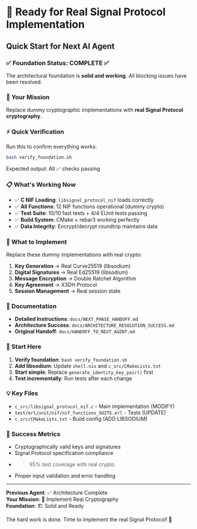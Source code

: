 # 🚀 Ready for Real Signal Protocol Implementation

## Quick Start for Next AI Agent

### ✅ Foundation Status: COMPLETE ✅

The architectural foundation is **solid and working**. All blocking issues have been resolved.

### 🎯 Your Mission

Replace dummy cryptographic implementations with **real Signal Protocol cryptography**.

### ⚡ Quick Verification

Run this to confirm everything works:
```bash
bash verify_foundation.sh
```

Expected output: All ✅ checks passing

### 📋 What's Working Now

- ✅ **C NIF Loading**: `libsignal_protocol_nif` loads correctly
- ✅ **All Functions**: 12 NIF functions operational (dummy crypto)
- ✅ **Test Suite**: 10/10 fast tests + 4/4 EUnit tests passing
- ✅ **Build System**: CMake + rebar3 working perfectly
- ✅ **Data Integrity**: Encrypt/decrypt roundtrip maintains data

### 🎯 What to Implement

Replace these dummy implementations with real crypto:

1. **Key Generation** → Real Curve25519 (libsodium)
2. **Digital Signatures** → Real Ed25519 (libsodium) 
3. **Message Encryption** → Double Ratchet Algorithm
4. **Key Agreement** → X3DH Protocol
5. **Session Management** → Real session state

### 📖 Documentation

- **Detailed Instructions**: `docs/NEXT_PHASE_HANDOFF.md`
- **Architecture Success**: `docs/ARCHITECTURE_RESOLUTION_SUCCESS.md`
- **Original Handoff**: `docs/HANDOFF_TO_NEXT_AGENT.md`

### 🚀 Start Here

1. **Verify foundation**: `bash verify_foundation.sh`
2. **Add libsodium**: Update `shell.nix` and `c_src/CMakeLists.txt`
3. **Start simple**: Replace `generate_identity_key_pair()` first
4. **Test incrementally**: Run tests after each change

### 💡 Key Files

- `c_src/libsignal_protocol_nif.c` - Main implementation (MODIFY)
- `test/erl/unit/nif/nif_functions_SUITE.erl` - Tests (UPDATE)
- `c_src/CMakeLists.txt` - Build config (ADD LIBSODIUM)

### 🎊 Success Metrics

- Cryptographically valid keys and signatures
- Signal Protocol specification compliance  
- >95% test coverage with real crypto
- Proper input validation and error handling

---

**Previous Agent**: ✅ Architecture Complete  
**Your Mission**: 🎯 Implement Real Cryptography  
**Foundation**: 🏗️ Solid and Ready

The hard work is done. Time to implement the real Signal Protocol! 🚀 